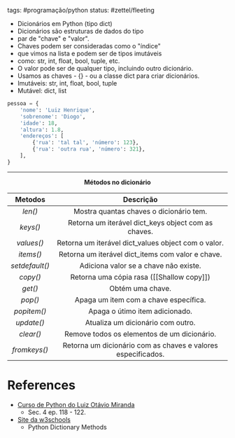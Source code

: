 tags: #programação/python
status: #zettel/fleeting

- Dicionários em Python (tipo dict)
- Dicionários são estruturas de dados do tipo
- par de "chave" e "valor".
- Chaves podem ser consideradas como o "índice"
- que vimos na lista e podem ser de tipos imutáveis
- como: str, int, float, bool, tuple, etc.
- O valor pode ser de qualquer tipo, incluindo outro dicionário.
- Usamos as chaves - {} - ou a classe dict para criar dicionários.
- Imutáveis: str, int, float, bool, tuple
- Mutável: dict, list

```python
pessoa = {
	'nome': 'Luiz Henrique',
	'sobrenome': 'Diogo',
	'idade': 18,
	'altura': 1.8,
	'endereços': [
		{'rua': 'tal tal', 'número': 123},
		{'rua': 'outra rua', 'número': 321},
	],
}
```
---
<center><b>Métodos no dicionário</b></center>

| Metodos | Descrição |
|:--:|:--:|
| *len()* | Mostra quantas chaves o dicionário tem. |
| *keys()* | Retorna um iterável dict_keys object com as chaves. |
| *values()* | Retorna um iterável dict_values object com o valor. |
| *items()* | Retorna um iterável dict_items com valor e chave.|
| *setdefault()* | Adiciona valor se a chave não existe. |
| *copy()* | Retorna uma cópia rasa ([[Shallow copy]]) |
| *get()* | Obtém uma chave. |
| *pop()* | Apaga um item com a chave específica. |
| *popitem()* | Apaga o útimo item adicionado. |
| *update()* | Atualiza um dicionário com outro. |
| *clear()* | Remove todos os elementos de um dicionário. |
| *fromkeys()* | Retorna um dicionário com as chaves e valores especificados. |

# References
- [Curso de Python do Luiz Otávio Miranda](https://www.udemy.com/user/luiz-otavio-miranda)
	- Sec. 4 ep. 118 - 122.
- [Site da w3schools](https://www.w3schools.com/python/python_ref_dictionary.asp)
	- Python Dictionary Methods